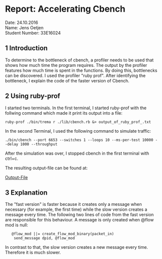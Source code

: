 # Report: Accelerating Cbench #

Date: 24.10.2016 <br />
Name: Jens Oetjen <br />
Student Number: 33E16024 <br />

## 1 Introduction ##

To determine to the bottleneck of cbench, a profiler needs to be used that shows how much
time the program requires. The output by the profiler features how much time is spent in the functions.
By doing this, bottlenecks can be discovered. I used the profiler "ruby prof". After identifying
the bottleneck, I explain the code of the faster version of Cbench.

## 2 Using ruby-prof ##

I started two terminals. In the first terminal, I started ruby-prof with the follwing command 
which made it print its output into a file:

```
ruby-prof ./bin/trema r ./lib/cbench.rb &> output_of_ruby_prof_.txt
```

In the second Terminal, I used the following command to simulate traffic:

```
./bin/cbench --port 6653 --switches 1 --loops 10 --ms-per-test 10000 --delay 1000 --throughput
```

After the simulation was over, I stopped cbench in the first terminal with ctrl+c.

The resulting output-file can be found at:

[Output-File](https://github.com/handai-trema/learning-switch-JensOetjen/blob/master/output_of_ruby_prof_.txt)

## 3 Explanation ##

The "fast version" is faster because it creates only a message when necessary (for example, the first time)
while the slow version creates a message every time. The following 
two lines of code from the fast version are responsible for this behaviour. A message is only created when @flow mod is null:


```
   @flow_mod ||= create_flow_mod_binary(packet_in)
    send_message dpid, @flow_mod
```

In contrast to that, the slow version creates a new message every time. Therefore it is much slower.
